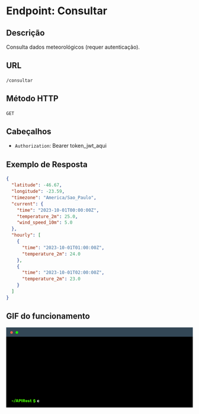 # Endpoint: Consultar

## Descrição

Consulta dados meteorológicos (requer autenticação).

## URL

`/consultar`

## Método HTTP

`GET`

## Cabeçalhos

- `Authorization`: Bearer token_jwt_aqui

## Exemplo de Resposta

```json
{
  "latitude": -46.67,
  "longitude": -23.59,
  "timezone": "America/Sao_Paulo",
  "current": {
    "time": "2023-10-01T00:00:00Z",
    "temperature_2m": 25.0,
    "wind_speed_10m": 5.0
  },
  "hourly": [
    {
      "time": "2023-10-01T01:00:00Z",
      "temperature_2m": 24.0
    },
    {
      "time": "2023-10-01T02:00:00Z",
      "temperature_2m": 23.0
    }
  ]
}
```

## GIF do funcionamento

![Exemplo Registrar](ExemploConsultar.gif)
